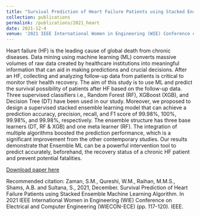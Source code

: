 ```yaml
---
title: "Survival Prediction of Heart Failure Patients using Stacked Ensemble Machine Learning Algorithm"
collection: publications
permalink: /publications/2021_heart
date: 2021-12-4
venue: '2021 IEEE International Women in Engineering (WIE) Conference on Electrical and Computer Engineering (WIECON-ECE)'
---
```

Heart failure (HF) is the leading cause of global death from chronic diseases. Data mining using machine learning (ML) converts massive volumes of raw data created by healthcare institutions into meaningful information that can aid in making predictions and crucial decisions. After an HF, collecting and analyzing follow-up data from patients is critical to monitor their health recovery. The aim of this study is to use ML and predict the survival possibility of patients after HF based on the follow-up data. Three supervised classifiers i.e., Random Forest (RF), XGBoost (XGB), and Decision Tree (DT) have been used in our study. Moreover, we proposed to design a supervised stacked ensemble learning model that can achieve a prediction accuracy, precision, recall, and F1 score of 99.98%, 100%, 99.98%, and 99.98%, respectively. The ensemble structure has three base learners (DT, RF & XGB) and one meta learner (RF). The integration of multiple algorithms boosted the prediction performance, which is a significant improvement from the other contemporary studies. Our results demonstrate that Ensemble ML can be a powerful intervention tool to predict accurately, beforehand, the recovery status of a chronic HF patient and prevent potential fatalities.

[Download paper here](https://arxiv.org/abs/2108.13367)

Recommended citation: Zaman, S.M., Qureshi, W.M., Raihan, M.M.S., Shams, A.B. and Sultana, S., 2021, December. Survival Prediction of Heart Failure Patients using Stacked Ensemble Machine Learning Algorithm. In 2021 IEEE International Women in Engineering (WIE) Conference on Electrical and Computer Engineering (WIECON-ECE) (pp. 117-120). IEEE.
